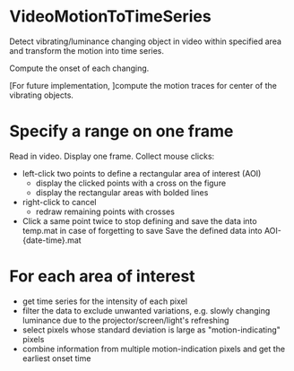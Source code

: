 # VideoMotionToTimeSeries
Detect vibrating/luminance changing object in video within specified area and transform the motion into time series.

Compute the onset of each changing.

[For future implementation, ]compute the motion traces for center of the vibrating objects.

# Specify a range on one frame
Read in video. 
Display one frame. 
Collect mouse clicks: 
* left-click two points to define a rectangular area of interest (AOI)
    * display the clicked points with a cross on the figure
    * display the rectangular areas with bolded lines
* right-click to cancel
    * redraw remaining points with crosses
* Click a same point twice to stop defining and save the data into temp.mat in case of forgetting to save
Save the defined data into AOI-{date-time}.mat

# For each area of interest
* get time series for the intensity of each pixel
* filter the data to exclude unwanted variations, e.g. slowly changing luminance due to the projector/screen/light's refreshing
* select pixels whose standard deviation is large as "motion-indicating" pixels
* combine information from multiple motion-indication pixels and get the earliest onset time
